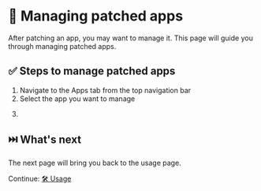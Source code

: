 # 🧰 Managing patched apps
After patching an app, you may want to manage it. This page will guide you through managing patched apps.

## ✅ Steps to manage patched apps
1. Navigate to the Apps tab from the top navigation bar
2. Select the app you want to manage
<!-- What happen to this? @BenjaminHalko -->
3. 
## ⏭️ What's next

The next page will bring you back to the usage page.

Continue: [🛠️ Usage](2_usage.md)

